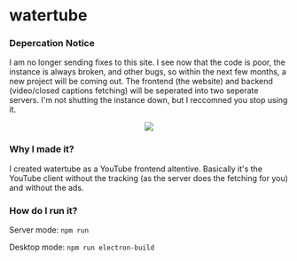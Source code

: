 # watertube

### Depercation Notice
I am no longer sending fixes to this site. I see now that the code is poor, the instance is always broken, and other bugs, so within the next few months, a new project will be coming out. The frontend (the website) and backend (video/closed captions fetching) will be seperated into two seperate servers. I'm not shutting the instance down, but I reccomned you stop using it.

<p align="center"><img src="https://file.coffee/u/0N9M_v8fAlFGo1.png"></p>

### Why I made it?

I created watertube as a YouTube frontend altentive. Basically it's the YouTube client without the tracking (as the server does the fetching for you) and without the ads.

### How do I run it?

Server mode: `npm run`

Desktop mode: `npm run electron-build`
